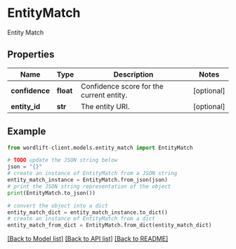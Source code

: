 # EntityMatch

Entity Match

## Properties

Name | Type | Description | Notes
------------ | ------------- | ------------- | -------------
**confidence** | **float** | Confidence score for the current entity. | [optional] 
**entity_id** | **str** | The entity URI. | [optional] 

## Example

```python
from wordlift-client.models.entity_match import EntityMatch

# TODO update the JSON string below
json = "{}"
# create an instance of EntityMatch from a JSON string
entity_match_instance = EntityMatch.from_json(json)
# print the JSON string representation of the object
print(EntityMatch.to_json())

# convert the object into a dict
entity_match_dict = entity_match_instance.to_dict()
# create an instance of EntityMatch from a dict
entity_match_from_dict = EntityMatch.from_dict(entity_match_dict)
```
[[Back to Model list]](../README.md#documentation-for-models) [[Back to API list]](../README.md#documentation-for-api-endpoints) [[Back to README]](../README.md)


